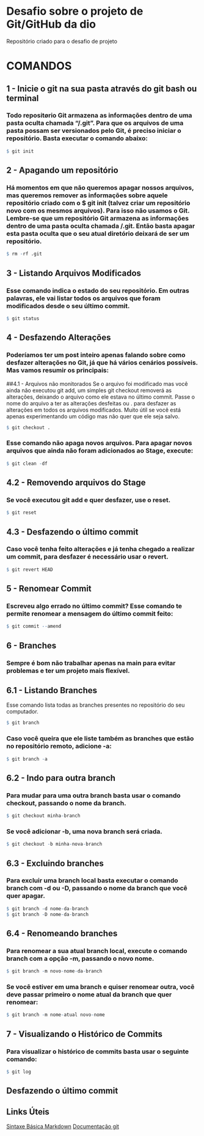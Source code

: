 # Desafio sobre o projeto de Git/GitHub da dio
Repositório criado para o desafio de projeto

# COMANDOS

## 1 - Inicie o git na sua pasta através do git bash ou terminal
### Todo repositørio Git armazena as informações dentro de uma pasta oculta chamada “/.git”. Para que os arquivos de uma pasta possam ser versionados pelo Git, é preciso iniciar o repositório. Basta executar o comando abaixo:
```r
$ git init
```

## 2 - Apagando um repositório
### Há momentos em que não queremos apagar nossos arquivos, mas queremos remover as informações sobre aquele repositório criado com o $ git init (talvez criar um repositório novo com os mesmos arquivos). Para isso não usamos o Git. Lembre-se que um repositório Git armazena as informações dentro de uma pasta oculta chamada /.git. Então basta apagar esta pasta oculta que o seu atual diretório deixará de ser um repositório.
```r
$ rm -rf .git
```

## 3 - Listando Arquivos Modificados
### Esse comando indica o estado do seu repositório. Em outras palavras, ele vai listar todos os arquivos que foram modificados desde o seu último commit.
```r
$ git status
```

## 4 - Desfazendo Alterações
### Poderíamos ter um post inteiro apenas falando sobre como desfazer alterações no Git, já que há vários cenários possíveis. Mas vamos resumir os principais:

##4.1 - Arquivos não monitorados
Se o arquivo foi modificado mas você ainda não executou git add, um simples git checkout removerá as alterações, deixando o arquivo como ele estava no último commit. Passe o nome do arquivo a ter as alterações desfeitas ou . para desfazer as alterações em todos os arquivos modificados. Muito útil se você está apenas experimentando um código mas não quer que ele seja salvo.
```r
$ git checkout .
```

### Esse comando não apaga novos arquivos. Para apagar novos arquivos que ainda não foram adicionados ao Stage, execute:
```r
$ git clean -df
```

## 4.2 - Removendo arquivos do Stage
### Se você executou git add e quer desfazer, use o reset.
```r
$ git reset
```
## 4.3 - Desfazendo o último commit
### Caso você tenha feito alterações e já tenha chegado a realizar um commit, para desfazer é necessário usar o revert.
```r
$ git revert HEAD
```

## 5 - Renomear Commit
### Escreveu algo errado no último commit? Esse comando te permite renomear a mensagem do último commit feito:
```r
$ git commit --amend
```

## 6 - Branches
### Sempre é bom não trabalhar apenas na main para evitar problemas e ter um projeto mais flexível.

## 6.1 - Listando Branches
Esse comando lista todas as branches presentes no repositório do seu computador.
```r
$ git branch
```

### Caso você queira que ele liste também as branches que estão no repositório remoto, adicione -a:
```r
$ git branch -a
```

## 6.2 - Indo para outra branch
### Para mudar para uma outra branch basta usar o comando checkout, passando o nome da branch.
```r
$ git checkout minha-branch
```

### Se você adicionar -b, uma nova branch será criada.
```r
$ git checkout -b minha-nova-branch
```

## 6.3 - Excluindo branches
### Para excluir uma branch local basta executar o comando branch com -d ou -D, passando o nome da branch que você quer apagar.
```r
$ git branch -d nome-da-branch
$ git branch -D nome-da-branch
```

## 6.4 - Renomeando branches
### Para renomear a sua atual branch local, execute o comando branch com a opção -m, passando o novo nome.
```r
$ git branch -m novo-nome-da-branch
```
### Se você estiver em uma branch e quiser renomear outra, você deve passar primeiro o nome atual da branch que quer renomear:
```r
$ git branch -m nome-atual novo-nome
```

## 7 - Visualizando o Histórico de Commits
### Para visualizar o histórico de commits basta usar o seguinte comando:
```r
$ git log
```

## Desfazendo o último commit

## Links Úteis
[Sintaxe Básica Markdown](https://www.markdownguide.org/extended-syntax#:~:text=The%20basic%20Markdown%20syntax%20allows%20you%20to%20create,the%20lines%20before%20and%20after%20the%20code%20block.)
[Documentação git](https://git-scm.com/docs/git/pt_BR)
